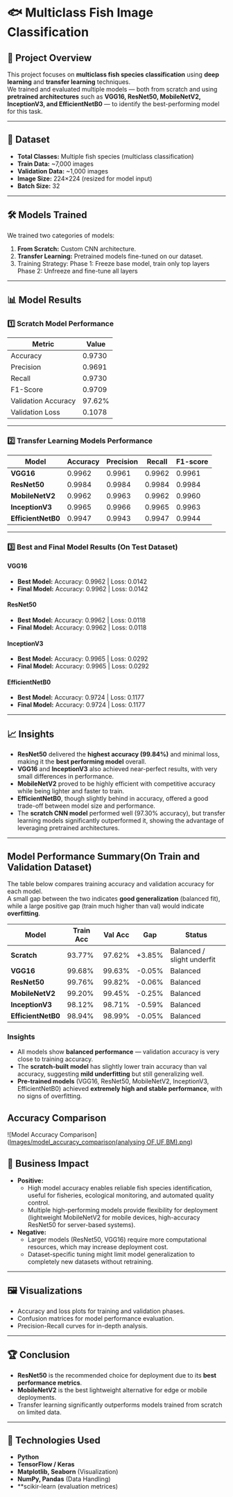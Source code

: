 # 🐟 Multiclass Fish Image Classification

## 📌 Project Overview
This project focuses on **multiclass fish species classification** using **deep learning** and **transfer learning** techniques.  
We trained and evaluated multiple models — both from scratch and using **pretrained architectures** such as **VGG16, ResNet50, MobileNetV2, InceptionV3, and EfficientNetB0** — to identify the best-performing model for this task.

---

## 📂 Dataset
- **Total Classes:** Multiple fish species (multiclass classification)
- **Train Data:** ~7,000 images
- **Validation Data:** ~1,000 images
- **Image Size:** 224×224 (resized for model input)
- **Batch Size:** 32

---

## 🛠️ Models Trained
We trained two categories of models:
1. **From Scratch:** Custom CNN architecture.
2. **Transfer Learning:** Pretrained models fine-tuned on our dataset.
3.    Training Strategy:
          Phase 1: Freeze base model, train only top layers
          Phase 2: Unfreeze and fine-tune all layers
---

## 📊 Model Results

### 1️⃣ Scratch Model Performance
| Metric        | Value   |
|---------------|---------|
| Accuracy      | 0.9730  |
| Precision     | 0.9691  |
| Recall        | 0.9730  |
| F1-Score      | 0.9709  |
| Validation Accuracy | 97.62% |
| Validation Loss     | 0.1078 |

---

### 2️⃣ Transfer Learning Models Performance

| Model            | Accuracy     | Precision    | Recall       | F1-score     |
|------------------|-------------|-------------|-------------|-------------|
| **VGG16**        | 0.9962      | 0.9961      | 0.9962      | 0.9961      |
| **ResNet50**     | 0.9984      | 0.9984      | 0.9984      | 0.9984      |
| **MobileNetV2**  | 0.9962      | 0.9963      | 0.9962      | 0.9960      |
| **InceptionV3**  | 0.9965      | 0.9966      | 0.9965      | 0.9963      |
| **EfficientNetB0**| 0.9947      | 0.9943      | 0.9947      | 0.9944      |

---

### 3️⃣ Best and Final Model Results (On Test Dataset)

#### **VGG16**
- **Best Model:** Accuracy: 0.9962 | Loss: 0.0142  
- **Final Model:** Accuracy: 0.9962 | Loss: 0.0142  

#### **ResNet50**
- **Best Model:** Accuracy: 0.9962 | Loss: 0.0118  
- **Final Model:** Accuracy: 0.9962 | Loss: 0.0118  

#### **InceptionV3**
- **Best Model:** Accuracy: 0.9965 | Loss: 0.0292  
- **Final Model:** Accuracy: 0.9965 | Loss: 0.0292  

#### **EfficientNetB0**
- **Best Model:** Accuracy: 0.9724 | Loss: 0.1177  
- **Final Model:** Accuracy: 0.9724 | Loss: 0.1177  

---

## 📈 Insights

- **ResNet50** delivered the **highest accuracy (99.84%)** and minimal loss, making it the **best performing model** overall.
- **VGG16** and **InceptionV3** also achieved near-perfect results, with very small differences in performance.
- **MobileNetV2** proved to be highly efficient with competitive accuracy while being lighter and faster to train.
- **EfficientNetB0**, though slightly behind in accuracy, offered a good trade-off between model size and performance.
- The **scratch CNN model** performed well (97.30% accuracy), but transfer learning models significantly outperformed it, showing the advantage of leveraging pretrained architectures.

---

## Model Performance Summary(On Train and Validation Dataset)

The table below compares training accuracy and validation accuracy for each model.  
A small gap between the two indicates **good generalization** (balanced fit), while a large positive gap (train much higher than val) would indicate **overfitting**.

| Model            | Train Acc | Val Acc | Gap     | Status                     |
|------------------|-----------|---------|---------|----------------------------|
| **Scratch**      | 93.77%    | 97.62%  | +3.85%  | Balanced / slight underfit |
| **VGG16**        | 99.68%    | 99.63%  | -0.05%  | Balanced                   |
| **ResNet50**     | 99.76%    | 99.82%  | -0.06%  | Balanced                   |
| **MobileNetV2**  | 99.20%    | 99.45%  | -0.25%  | Balanced                   |
| **InceptionV3**  | 98.12%    | 98.71%  | -0.59%  | Balanced                   |
|**EfficientNetB0**| 98.94%    | 98.99%  | -0.05%  | Balanced                   |

### Insights
- All models show **balanced performance** — validation accuracy is very close to training accuracy.  
- The **scratch-built model** has slightly lower train accuracy than val accuracy, suggesting **mild underfitting** but still generalizing well.  
- **Pre-trained models** (VGG16, ResNet50, MobileNetV2, InceptionV3, EfficientNetB0) achieved **extremely high and stable performance**, with no signs of overfitting.

## Accuracy Comparison

![Model Accuracy Comparison]([Images/model_accuracy_comparison(analysing OF,UF,BM).png](https://github.com/Sandruez/Multiclass-Fish-Image-Classification-App/blob/8adef34493c44d9726a4fad261cf2b7123a017f6/Images/model_accuracy_comparison(analysing%20OF%2CUF%2CBM).png))

## 🚀 Business Impact
- **Positive:**
  - High model accuracy enables reliable fish species identification, useful for fisheries, ecological monitoring, and automated quality control.
  - Multiple high-performing models provide flexibility for deployment (lightweight MobileNetV2 for mobile devices, high-accuracy ResNet50 for server-based systems).
- **Negative:**
  - Larger models (ResNet50, VGG16) require more computational resources, which may increase deployment cost.
  - Dataset-specific tuning might limit model generalization to completely new datasets without retraining.

---

## 🖼️ Visualizations
- Accuracy and loss plots for training and validation phases.
- Confusion matrices for model performance evaluation.
- Precision-Recall curves for in-depth analysis.

---

## 🏆 Conclusion
- **ResNet50** is the recommended choice for deployment due to its **best performance metrics**.
- **MobileNetV2** is the best lightweight alternative for edge or mobile deployments.
- Transfer learning significantly outperforms models trained from scratch on limited data.

---

## 📌 Technologies Used
- **Python**  
- **TensorFlow / Keras**  
- **Matplotlib, Seaborn** (Visualization)  
- **NumPy, Pandas** (Data Handling)
- **scikir-learn (evaluation metrices)

